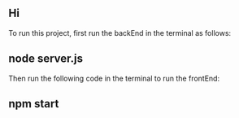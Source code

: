 ## Hi

To run this project, first run the backEnd in the terminal as follows: 
<h2>node server.js</h2>
Then run the following code in the terminal to run the frontEnd:
<h2>npm start</h2>


